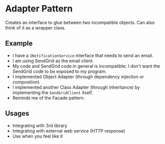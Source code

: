 ﻿# Adapter Pattern

Creates an interface to glue between two incompatible objects. Can also think of it as a wrapper class.

## Example

- I have a `INotificationService` interface that needs to send an email.
- I am using SendGrid as the email client.
- My code and SendGrid code in general is incompatible; I don't want the SendGrid code to be exposed to my program.
- I implemented Object Adapter (through dependency injection or composition)
- I implemented another Class Adapter (through inheritance) by implementing the `SendGridClient` itself.
- Reminds me of the Facade pattern.

## Usages

- Integrating with 3rd library
- Integrating with external web service (HTTP response)
- Use when you feel like it
